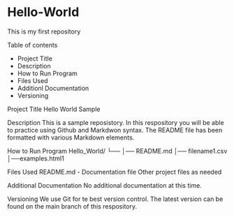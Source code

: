 # Hello-World
This is my first repository


Table of contents

- Project Title
- Description
- How to Run Program
- Files Used
- Additionl Documentation
- Versioning

Project Title
Hello World Sample

Description
This is a sample reposistory. In this respository you will be able to practice using Github and Markdwon syntax. The README file has been formatted with various Markdown elements.

How to Run Program
Hello_World/
└── 
│── README.md
│── filename1.csv
│──examples.html1

Files Used
README.md - Documentation file
Other project files as needed

Additional Documentation
No additional documentation at this time. 

Versioning
We use Git for te best version control. The latest version can be found on the main branch of this respository.
